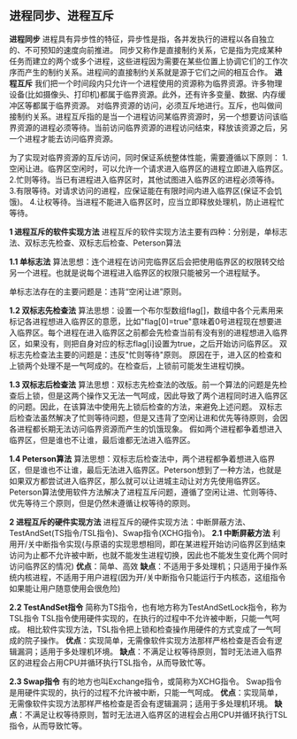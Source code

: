 <!--
 * @Author: Jerome 841682441@qq.com
 * @Date: 2022-12-12 17:52:31
 * @LastEditors: Jerome 841682441@qq.com
 * @LastEditTime: 2022-12-13 10:18:39
 * @FilePath: \操作系统\2.4 进程同步、互斥和信号量.md
 * @Description: 这是默认设置,请设置`customMade`, 打开koroFileHeader查看配置 进行设置: https://github.com/OBKoro1/koro1FileHeader/wiki/%E9%85%8D%E7%BD%AE
-->
## 进程同步、进程互斥
**进程同步**
进程具有异步性的特征，异步性是指，各并发执行的进程以各自独立的、不可预知的速度向前推进。
同步又称作是直接制约关系，它是指为完成某种任务而建立的两个或多个进程，这些进程因为需要在某些位置上协调它们的工作次序而产生的制约关系。进程间的直接制约关系就是源于它们之间的相互合作。
**进程互斥**
我们把一个时间段内只允许一个进程使用的资源称为临界资源。许多物理设备(比如摄像头、打印机)都属于临界资源。此外，还有许多变量、数据、内存缓冲区等都属于临界资源。
对临界资源的访问，必须互斥地进行。互斥，也叫做间接制约关系。进程互斥指的是当一个进程访问某临界资源时，另一个想要访问该临界资源的进程必须等待。当前访问临界资源的进程访问结束，释放该资源之后，另一个进程才能去访问临界资源。

为了实现对临界资源的互斥访问，同时保证系统整体性能，需要遵循以下原则：
1.空闲让进。临界区空闲时，可以允许一个请求进入临界区的进程立即进入临界区。
2.忙则等待。当已有进程进入临界区时，其他试图进入临界区的进程必须等待。
3.有限等待。对请求访问的进程，应保证能在有限时间内进入临界区(保证不会饥饿)。
4.让权等待。当进程不能进入临界区时，应当立即释放处理机，防止进程忙等待。

**1 进程互斥的软件实现方法**
进程互斥的软件实现方法主要有四种：分别是，单标志法、双标志先检查、双标志后检查、Peterson算法

**1.1 单标志法**
算法思想：连个进程在访问完临界区后会把使用临界区的权限转交给另一个进程。也就是说每个进程进入临界区的权限只能被另一个进程赋予。

单标志法存在的主要问题是：违背“空闲让进”原则。

**1.2 双标志先检查法**
算法思想：设置一个布尔型数组flag[\]，数组中各个元素用来标记各进程想进入临界区的意愿，比如"flag[0]=true"意味着0号进程现在想要进入临界区。每个进程在进入临界区之前都会先检查当前有没有别的进程想进入临界区，如果没有，则把自身对应的标志flag[i]设置为true，之后开始访问临界区。
双标志先检查法主要的问题是：违反"忙则等待"原则。
原因在于，进入区的检查和上锁两个处理不是一气呵成的。在检查后，上锁前可能发生进程切换。

**1.3 双标志后检查法**
算法思想：双标志先检查法的改版。前一个算法的问题是先检查后上锁，但是这两个操作又无法一气呵成，因此导致了两个进程同时进入临界区的问题。因此，在该算法中使用先上锁后检查的方法，来避免上述问题。
双标志后检查法虽然解决了忙则等待问题，但是又违背了空闲让进和优先等待原则，会因各进程都长期无法访问临界资源而产生的饥饿现象。
假如两个进程都争着想进入临界区，但是谁也不让谁，最后谁都无法进入临界区。

**1.4 Peterson算法**
算法思想：双标志后检查法中，两个进程都争着想进入临界区，但是谁也不让谁，最后无法进入临界区。Peterson想到了一种方法，也就是如果双方都尝试进入临界区，那么就可以让进城主动让对方先使用临界区。
Peterson算法使用软件方法解决了进程互斥问题，遵循了空闲让进、忙则等待、优先等待三个原则，但是仍然未遵循让权等待的原则。

**2 进程互斥的硬件实现方法**
进程互斥的硬件实现方法：中断屏蔽方法、TestAndSet(TS指令/TSL指令)、Swap指令(XCHG指令)。
**2.1 中断屏蔽方法**
利用开/关中断指令实现(与原语的实现思想相同，即在某进程开始访问临界区到结束访问为止都不允许被中断，也就不能发生进程切换，因此也不能发生变化两个同时访问临界区的情况)
**优点**：简单、高效
**缺点**：不适用于多处理机；只适用于操作系统内核进程，不适用于用户进程(因为开/关中断指令只能运行于内核态，这组指令如果能让用户随意使用会很危险)

**2.2 TestAndSet指令**
简称为TS指令，也有地方称为TestAndSetLock指令，称为TSL指令
TSL指令使用硬件实现的，在执行的过程中不允许被中断，只能一气呵成。
相比软件实现方法，TSL指令把上锁和检查操作用硬件的方式变成了一气呵成的院子操作。
**优点**：实现简单，无需像软件实现方法那样严格检查是否会有逻辑漏洞；适用于多处理机环境。
**缺点**：不满足让权等待原则，暂时无法进入临界区的进程会占用CPU并循环执行TSL指令，从而导致忙等。

**2.3 Swap指令**
有的地方也叫Exchange指令，或简称为XCHG指令。
Swap指令是用硬件实现的，执行的过程不允许被中断，只能一气呵成。
**优点**：实现简单，无需像软件实现方法那样严格检查是否会有逻辑漏洞；适用于多处理机环境。
**缺点**：不满足让权等待原则，暂时无法进入临界区的进程会占用CPU并循环执行TSL指令，从而导致忙等。


